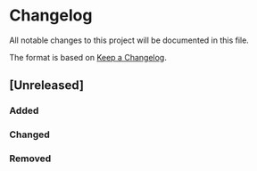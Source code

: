 # Changelog
All notable changes to this project will be documented in this file.

The format is based on [Keep a Changelog](https://keepachangelog.com/en/1.0.0/).

<!-- It does not have a versioning scheme yet!
and this project adheres to [Semantic Versioning](https://semver.org/spec/v2.0.0.html).
-->

## [Unreleased]

### Added

### Changed

### Removed

## 
